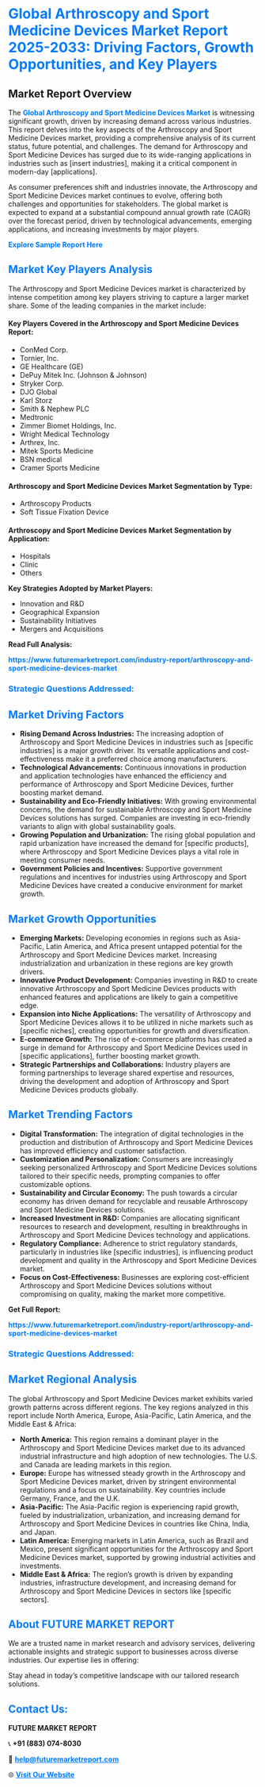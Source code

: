 <h1 style="color: #007BFF;">Global Arthroscopy and Sport Medicine Devices Market Report 2025-2033: Driving Factors, Growth Opportunities, and Key Players</h1>

<section id="overview">
<h2>Market Report Overview</h2>
<p>The <a href="https://www.futuremarketreport.com/industry-report/arthroscopy-and-sport-medicine-devices-market" style="color: #007BFF; text-decoration: none;"><strong>Global Arthroscopy and Sport Medicine Devices Market</strong></a> is witnessing significant growth, driven by increasing demand across various industries. This report delves into the key aspects of the Arthroscopy and Sport Medicine Devices market, providing a comprehensive analysis of its current status, future potential, and challenges. The demand for Arthroscopy and Sport Medicine Devices has surged due to its wide-ranging applications in industries such as [insert industries], making it a critical component in modern-day [applications].</p>
<p>As consumer preferences shift and industries innovate, the Arthroscopy and Sport Medicine Devices market continues to evolve, offering both challenges and opportunities for stakeholders. The global market is expected to expand at a substantial compound annual growth rate (CAGR) over the forecast period, driven by technological advancements, emerging applications, and increasing investments by major players.</p>
</section>

<section id="overview">
<p><a href="https://www.futuremarketreport.com/request-sample/reportId=77970" style="color: #007BFF; text-decoration: none;"><strong>Explore Sample Report Here</strong></a></p>
</section>

<section id="key-players">
<h2 style="color: #007BFF;">Market Key Players Analysis</h2>
<p>The Arthroscopy and Sport Medicine Devices market is characterized by intense competition among key players striving to capture a larger market share. Some of the leading companies in the market include:</p>
<h4>Key Players Covered in the Arthroscopy and Sport Medicine Devices Report:</h4>
<ul><li>ConMed Corp.</li><li>Tornier, Inc.</li><li>GE Healthcare (GE)</li><li>DePuy Mitek Inc. (Johnson &amp; Johnson)</li><li>Stryker Corp.</li><li>DJO Global</li><li>Karl Storz</li><li>Smith &amp; Nephew PLC</li><li>Medtronic</li><li>Zimmer Biomet Holdings, Inc.</li><li>Wright Medical Technology</li><li>Arthrex, Inc.</li><li>Mitek Sports Medicine</li><li>BSN medical</li><li>Cramer Sports Medicine</li></ul>
<h4>Arthroscopy and Sport Medicine Devices Market Segmentation by Type:</h4>
<ul><li>Arthroscopy Products</li><li>Soft Tissue Fixation Device</li></ul>

<h4>Arthroscopy and Sport Medicine Devices Market Segmentation by Application:</h4>
<ul><li>Hospitals</li><li>Clinic</li><li>Others</li></ul>
<p><strong>Key Strategies Adopted by Market Players:</strong></p>
<ul>
<li>Innovation and R&D</li>
<li>Geographical Expansion</li>
<li>Sustainability Initiatives</li>
<li>Mergers and Acquisitions</li>
</ul>
</section>

<section>
<p><strong>Read Full Analysis: </strong></p><a href="https://www.futuremarketreport.com/industry-report/arthroscopy-and-sport-medicine-devices-market" style="color: #007BFF; text-decoration: none;"><strong>https://www.futuremarketreport.com/industry-report/arthroscopy-and-sport-medicine-devices-market</strong></a>
<h3 style="color: #007BFF;">Strategic Questions Addressed:</h3>
</section>

<section id="driving-factors">
<h2 style="color: #007BFF;">Market Driving Factors</h2>
<ul>
<li><strong>Rising Demand Across Industries:</strong> The increasing adoption of Arthroscopy and Sport Medicine Devices in industries such as [specific industries] is a major growth driver. Its versatile applications and cost-effectiveness make it a preferred choice among manufacturers.</li>
<li><strong>Technological Advancements:</strong> Continuous innovations in production and application technologies have enhanced the efficiency and performance of Arthroscopy and Sport Medicine Devices, further boosting market demand.</li>
<li><strong>Sustainability and Eco-Friendly Initiatives:</strong> With growing environmental concerns, the demand for sustainable Arthroscopy and Sport Medicine Devices solutions has surged. Companies are investing in eco-friendly variants to align with global sustainability goals.</li>
<li><strong>Growing Population and Urbanization:</strong> The rising global population and rapid urbanization have increased the demand for [specific products], where Arthroscopy and Sport Medicine Devices plays a vital role in meeting consumer needs.</li>
<li><strong>Government Policies and Incentives:</strong> Supportive government regulations and incentives for industries using Arthroscopy and Sport Medicine Devices have created a conducive environment for market growth.</li>
</ul>
</section>

<section id="growth-opportunities">
<h2 style="color: #007BFF;">Market Growth Opportunities</h2>
<ul>
<li><strong>Emerging Markets:</strong> Developing economies in regions such as Asia-Pacific, Latin America, and Africa present untapped potential for the Arthroscopy and Sport Medicine Devices market. Increasing industrialization and urbanization in these regions are key growth drivers.</li>
<li><strong>Innovative Product Development:</strong> Companies investing in R&D to create innovative Arthroscopy and Sport Medicine Devices products with enhanced features and applications are likely to gain a competitive edge.</li>
<li><strong>Expansion into Niche Applications:</strong> The versatility of Arthroscopy and Sport Medicine Devices allows it to be utilized in niche markets such as [specific niches], creating opportunities for growth and diversification.</li>
<li><strong>E-commerce Growth:</strong> The rise of e-commerce platforms has created a surge in demand for Arthroscopy and Sport Medicine Devices used in [specific applications], further boosting market growth.</li>
<li><strong>Strategic Partnerships and Collaborations:</strong> Industry players are forming partnerships to leverage shared expertise and resources, driving the development and adoption of Arthroscopy and Sport Medicine Devices products globally.</li>
</ul>
</section>

<section id="trending-factors">
<h2 style="color: #007BFF;">Market Trending Factors</h2>
<ul>
<li><strong>Digital Transformation:</strong> The integration of digital technologies in the production and distribution of Arthroscopy and Sport Medicine Devices has improved efficiency and customer satisfaction.</li>
<li><strong>Customization and Personalization:</strong> Consumers are increasingly seeking personalized Arthroscopy and Sport Medicine Devices solutions tailored to their specific needs, prompting companies to offer customizable options.</li>
<li><strong>Sustainability and Circular Economy:</strong> The push towards a circular economy has driven demand for recyclable and reusable Arthroscopy and Sport Medicine Devices solutions.</li>
<li><strong>Increased Investment in R&D:</strong> Companies are allocating significant resources to research and development, resulting in breakthroughs in Arthroscopy and Sport Medicine Devices technology and applications.</li>
<li><strong>Regulatory Compliance:</strong> Adherence to strict regulatory standards, particularly in industries like [specific industries], is influencing product development and quality in the Arthroscopy and Sport Medicine Devices market.</li>
<li><strong>Focus on Cost-Effectiveness:</strong> Businesses are exploring cost-efficient Arthroscopy and Sport Medicine Devices solutions without compromising on quality, making the market more competitive.</li>
</ul>
</section>

<section>
<p><strong>Get Full Report: </strong></p><a href="https://www.futuremarketreport.com/industry-report/arthroscopy-and-sport-medicine-devices-market" style="color: #007BFF; text-decoration: none;"><strong>https://www.futuremarketreport.com/industry-report/arthroscopy-and-sport-medicine-devices-market</strong></a>
<h3 style="color: #007BFF;">Strategic Questions Addressed:</h3>
</section>


<section id="regional-analysis">
<h2 style="color: #007BFF;">Market Regional Analysis</h2>
<p>The global Arthroscopy and Sport Medicine Devices market exhibits varied growth patterns across different regions. The key regions analyzed in this report include North America, Europe, Asia-Pacific, Latin America, and the Middle East & Africa:</p>
<ul>
<li><strong>North America:</strong> This region remains a dominant player in the Arthroscopy and Sport Medicine Devices market due to its advanced industrial infrastructure and high adoption of new technologies. The U.S. and Canada are leading markets in this region.</li>
<li><strong>Europe:</strong> Europe has witnessed steady growth in the Arthroscopy and Sport Medicine Devices market, driven by stringent environmental regulations and a focus on sustainability. Key countries include Germany, France, and the U.K.</li>
<li><strong>Asia-Pacific:</strong> The Asia-Pacific region is experiencing rapid growth, fueled by industrialization, urbanization, and increasing demand for Arthroscopy and Sport Medicine Devices in countries like China, India, and Japan.</li>
<li><strong>Latin America:</strong> Emerging markets in Latin America, such as Brazil and Mexico, present significant opportunities for the Arthroscopy and Sport Medicine Devices market, supported by growing industrial activities and investments.</li>
<li><strong>Middle East & Africa:</strong> The region’s growth is driven by expanding industries, infrastructure development, and increasing demand for Arthroscopy and Sport Medicine Devices in sectors like [specific sectors].</li>
</ul>
</section>

<footer>
<h2 style="color: #007BFF;">About FUTURE MARKET REPORT</h2>
<p>We are a trusted name in market research and advisory services, delivering actionable insights and strategic support to businesses across diverse industries. Our expertise lies in offering:</p>

<p>Stay ahead in today’s competitive landscape with our tailored research solutions.</p>

<h2 style="color: #007BFF;">Contact Us:</h2>
<p><strong>FUTURE MARKET REPORT</strong></p>
<p>📞 <strong>+91 (883) 074-8030</strong></p>
<p>📧 <strong><a href="mailto:help@futuremarketreport.com" style="color: #007BFF;">help@futuremarketreport.com</a></strong></p>
<p>🌐 <strong><a href="https://www.futuremarketreport.com/" style="color: #007BFF;">Visit Our Website</a></strong></p>
</footer>